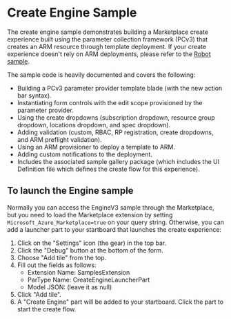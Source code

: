 ﻿<properties title="" pageTitle="Create Engine Sample" description="" authors="alshaker" />

# Create Engine Sample
The create engine sample demonstrates building a Marketplace create experience built using the parameter collection framework (PCv3) that creates an ARM resource through template deployment. 
If your create experience doesn't rely on ARM deployments, please refer to the [Robot sample](/documentation/articles/portalfx-create-robot-sample).

The sample code is heavily documented and covers the following:
* Building a PCv3 parameter provider template blade (with the new action bar syntax).
* Instantiating form controls with the edit scope provisioned by the parameter provider.
* Using the create dropdowns (subscription dropdown, resource group dropdown, locations dropdown, and spec dropdown).
* Adding validation (custom, RBAC, RP registration, create dropdowns, and ARM preflight validation).
* Using an ARM provisioner to deploy a template to ARM.
* Adding custom notifications to the deployment.
* Includes the associated sample gallery package (which includes the UI Definition file which defines the create flow for this experience).

## To launch the Engine sample
Normally you can access the EngineV3 sample through the Marketplace, but you need to load the Marketplace extension by setting `Microsoft_Azure_Marketplace=true` on your query string. Otherwise, you can add a launcher part to your startboard that launches the create experience:
1. Click on the "Settings" icon (the gear) in the top bar.
2. Click the "Debug" button at the bottom of the form.
3. Choose "Add tile" from the top.
4. Fill out the fields as follows:
    * Extension Name: SamplesExtension
    * ParType Name: CreateEngineLauncherPart
    * Model JSON: (leave it as null)
5. Click "Add tile".
6. A "Create Engine" part will be added to your startboard. Click the part to start the create flow.